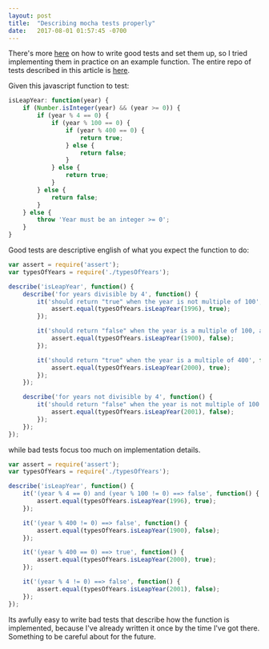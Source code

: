 ```yaml
---
layout: post
title:  "Describing mocha tests properly"
date:   2017-08-01 01:57:45 -0700
---
```


There's more [here](http://samwize.com/2014/02/08/a-guide-to-mochas-describe-it-and-setup-hooks/) 
on how to write good tests and set them up,
so I tried implementing them in practice on an example function.
The entire repo of tests described in this article is 
[here](https://github.com/lkloh/javascriptPlayground/tree/master/mochaTestExample_aug2_2017).

Given this javascript function to test:

```js
isLeapYear: function(year) {
	if (Number.isInteger(year) && (year >= 0)) {
		if (year % 4 == 0) {
			if (year % 100 == 0) {
				if (year % 400 == 0) {
					return true;
				} else {
					return false;
				}
			} else {
				return true;
			} 
		} else {
			return false;
		}
	} else {
		throw 'Year must be an integer >= 0';
	}
}
```

Good tests are descriptive english of what you expect the function to do:
```js
var assert = require('assert');
var typesOfYears = require('./typesOfYears');

describe('isLeapYear', function() {
	describe('for years divisible by 4', function() {
	  	it('should return "true" when the year is not multiple of 100', function() {
		  	assert.equal(typesOfYears.isLeapYear(1996), true);
		});

		it('should return "false" when the year is a multiple of 100, and not a multiple of 400', function() {
		  	assert.equal(typesOfYears.isLeapYear(1900), false);
		});

		it('should return "true" when the year is a multiple of 400', function() {
		  	assert.equal(typesOfYears.isLeapYear(2000), true);
		});
	});

	describe('for years not divisible by 4', function() {
	  	it('should return "false" when the year is not multiple of 100', function() {
		  	assert.equal(typesOfYears.isLeapYear(2001), false);
		});
	});
});
```

while bad tests focus too much on implementation details.
```js
var assert = require('assert');
var typesOfYears = require('./typesOfYears');

describe('isLeapYear', function() {
	it('(year % 4 == 0) and (year % 100 != 0) ==> false', function() {
	  	assert.equal(typesOfYears.isLeapYear(1996), true);
	});

	it('(year % 400 != 0) ==> false', function() {
	  	assert.equal(typesOfYears.isLeapYear(1900), false);
	});

	it('(year % 400 == 0) ==> true', function() {
	  	assert.equal(typesOfYears.isLeapYear(2000), true);
	});

	it('(year % 4 != 0) ==> false', function() {
		assert.equal(typesOfYears.isLeapYear(2001), false);		
	});
});
```

Its awfully easy to write bad tests that describe how the function is implemented,
because I've already written it once by the time I've got there.
Something to be careful about for the future.



